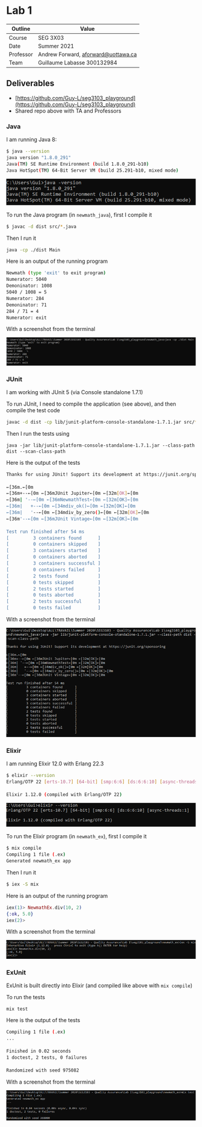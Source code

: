 # Lab 1

| Outline | Value |
| --- | --- |
| Course | SEG 3X03 |
| Date | Summer 2021 |
| Professor | Andrew Forward, aforward@uottawa.ca |
| Team | Guillaume Labasse 300132984 |

## Deliverables

* [https://github.com/Guy-L/seg3103_playground](https://github.com/Guy-L/seg3103_playground)
* Shared repo above with TA and Professors

### Java

I am running Java 8:

```bash
$ java --version
java version "1.8.0_291"
Java(TM) SE Runtime Environment (build 1.8.0_291-b10)
Java HotSpot(TM) 64-Bit Server VM (build 25.291-b10, mixed mode)
```
![Java version](assets/java_version.png)

To run the Java program (in `newmath_java`), first I compile it

```bash
$ javac -d dist src/*.java
```

Then I run it

```bash
java -cp ./dist Main
```

Here is an output of the running program

```bash
Newmath (type 'exit' to exit program)
Numerator: 5040
Demoninator: 1008
5040 / 1008 = 5
Numerator: 284
Demoninator: 71
284 / 71 = 4
Numerator: exit
```

With a screenshot from the terminal

![Running Java in the console](assets/java_main.png)


### JUnit

I am working with JUnit 5 (via Console standalone 1.7.1)

To run JUnit, I need to compile the application (see above), and then compile the test code

```bash
javac -d dist -cp lib/junit-platform-console-standalone-1.7.1.jar src/*.java test/*.java
```

Then I run the tests using

```
java -jar lib/junit-platform-console-standalone-1.7.1.jar --class-path dist --scan-class-path
```

Here is the output of the tests

```bash
Thanks for using JUnit! Support its development at https://junit.org/sponsoring

←[36m.←[0m
←[36m+--←[0m ←[36mJUnit Jupiter←[0m ←[32m[OK]←[0m
←[36m| '--←[0m ←[36mNewmathTest←[0m ←[32m[OK]←[0m
←[36m|   +--←[0m ←[34mdiv_ok()←[0m ←[32m[OK]←[0m
←[36m|   '--←[0m ←[34mdiv_by_zero()←[0m ←[32m[OK]←[0m
←[36m'--←[0m ←[36mJUnit Vintage←[0m ←[32m[OK]←[0m

Test run finished after 54 ms
[         3 containers found      ]
[         0 containers skipped    ]
[         3 containers started    ]
[         0 containers aborted    ]
[         3 containers successful ]
[         0 containers failed     ]
[         2 tests found           ]
[         0 tests skipped         ]
[         2 tests started         ]
[         0 tests aborted         ]
[         2 tests successful      ]
[         0 tests failed          ]
```

With a screenshot from the terminal

![Running JUnit in the console](assets/junit_main.png)


### Elixir

I am running Elixir 12.0 with Erlang 22.3

```bash
$ elixir --version
Erlang/OTP 22 [erts-10.7] [64-bit] [smp:6:6] [ds:6:6:10] [async-threads:1]

Elixir 1.12.0 (compiled with Erlang/OTP 22)
```
![Elexir version](assets/elixir_version.png)

To run the Elixir program (in `newmath_ex`), first I compile it

```bash
$ mix compile
Compiling 1 file (.ex)
Generated newmath_ex app
```

Then I run it

```bash
$ iex -S mix
```

Here is an output of the running program

```elixir
iex(1)> NewmathEx.div(10, 2)
{:ok, 5.0}
iex(2)>
```

With a screenshot from the terminal

![Running Elixir in the console](assets/elixir_iex.png)

### ExUnit

ExUnit is built directly into Elixir (and compiled like above with `mix compile`)

To run the tests

```
mix test
```

Here is the output of the tests

```bash
Compiling 1 file (.ex)
...

Finished in 0.02 seconds
1 doctest, 2 tests, 0 failures

Randomized with seed 975082
```

With a screenshot from the terminal

![Running ExUnit in the console](assets/exunit_main.png)

